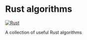 # Rust algorithms

[![Rust](https://github.com/powpow58/algorithms/actions/workflows/rust.yml/badge.svg)](https://github.com/powpow58/algorithms/actions/workflows/rust.yml)

A collection of useful Rust algorithms
